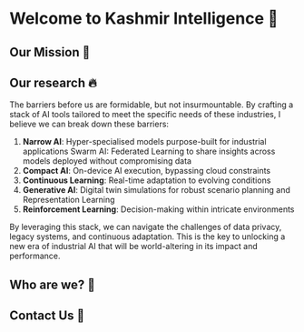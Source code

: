 # Welcome to Kashmir Intelligence 👋

## Our Mission 🚀

## Our research 🔥
The barriers before us are formidable, but not insurmountable. By crafting a stack of AI tools tailored to meet the specific needs of these industries, I believe we can break down these barriers:
1. **Narrow AI**: Hyper-specialised models purpose-built for industrial applications Swarm AI: Federated Learning to share insights across models deployed without compromising data
2. **Compact AI**: On-device AI execution, bypassing cloud constraints
3. **Continuous Learning**: Real-time adaptation to evolving conditions
4. **Generative AI**: Digital twin simulations for robust scenario planning and Representation Learning
5. **Reinforcement Learning**: Decision-making within intricate environments

By leveraging this stack, we can navigate the challenges of data privacy, legacy systems, and continuous adaptation. This is the key to unlocking a new era of industrial AI that will be world-altering in its impact and performance.

## Who are we? 🤘

## Contact Us 🤙
